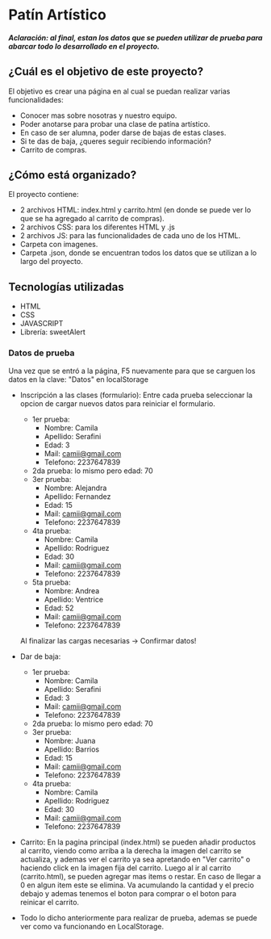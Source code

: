 # Patín Artístico

##### Aclaración: al final, estan los datos que se pueden utilizar de prueba para abarcar todo lo desarrollado en el proyecto.

## ¿Cuál es el objetivo de este proyecto?
El objetivo es crear una página en al cual se puedan realizar varias funcionalidades:
- Conocer mas sobre nosotras y nuestro equipo.
- Poder anotarse para probar una clase de patína artístico.
- En caso de ser alumna, poder darse de bajas de estas clases.
- Si te das de baja, ¿queres seguir recibiendo información?
- Carrito de compras.

## ¿Cómo está organizado?
El proyecto contiene:
- 2 archivos HTML: index.html y carrito.html (en donde se puede ver lo que se ha agregado al carrito de compras).
- 2 archivos CSS: para los diferentes HTML y .js
- 2 archivos JS: para las funcionalidades de cada uno de los HTML.
- Carpeta con imagenes.
- Carpeta .json, donde se encuentran todos los datos que se utilizan a lo largo del proyecto.

## Tecnologías utilizadas
- HTML
- CSS
- JAVASCRIPT
- Librería: sweetAlert

### Datos de prueba
Una vez que se entró a la página, F5 nuevamente para que se carguen los datos en la clave: "Datos" en localStorage
- Inscripción a las clases (formulario):
Entre cada prueba seleccionar la opcion de cargar nuevos datos para reiniciar el formulario.
  - 1er prueba:
    - Nombre: Camila
    - Apellido: Serafini
    - Edad: 3
    - Mail: camii@gmail.com
    - Telefono: 2237647839
  - 2da prueba: lo mismo pero edad: 70
  - 3er prueba:
    - Nombre: Alejandra
    - Apellido: Fernandez
    - Edad: 15
    - Mail: camii@gmail.com
    - Telefono: 2237647839
  - 4ta prueba:
    - Nombre: Camila
    - Apellido: Rodriguez
    - Edad: 30
    - Mail: camii@gmail.com
    - Telefono: 2237647839
  - 5ta prueba:
    - Nombre: Andrea
    - Apellido: Ventrice
    - Edad: 52
    - Mail: camii@gmail.com
    - Telefono: 2237647839
    
  Al finalizar las cargas necesarias -> Confirmar datos!

- Dar de baja:
  - 1er prueba:
    - Nombre: Camila
    - Apellido: Serafini
    - Edad: 3
    - Mail: camii@gmail.com
    - Telefono: 2237647839
  - 2da prueba: lo mismo pero edad: 70
  - 3er prueba:
    - Nombre: Juana
    - Apellido: Barrios
    - Edad: 15
    - Mail: camii@gmail.com
    - Telefono: 2237647839
  - 4ta prueba:
    - Nombre: Camila
    - Apellido: Rodriguez
    - Edad: 30
    - Mail: camii@gmail.com
    - Telefono: 2237647839

- Carrito:
En la pagina principal (index.html) se pueden añadir productos al carrito, viendo como arriba a la derecha la imagen del carrito se actualiza, y ademas ver el carrito ya sea apretando en "Ver carrito" o haciendo click en la imagen fija del carrito.
Luego al ir al carrito (carrito.html), se pueden agregar mas items o restar. En caso de llegar a 0 en algun item este se elimina. 
Va acumulando la cantidad y el precio debajo y ademas tenemos el boton para comprar o el boton para reinicar el carrito.

- Todo lo dicho anteriormente para realizar de prueba, ademas se puede ver como va funcionando en LocalStorage.

